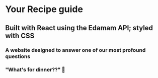 # Your Recipe guide  
## Built with React using the Edamam API; styled with CSS

### A website designed to answer one of our most profound questions
### "What's for dinner??" 🤷

